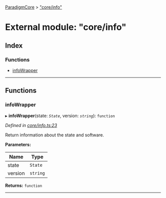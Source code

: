 [ParadigmCore](../README.md) > ["core/info"](../modules/_core_info_.md)

# External module: "core/info"

## Index

### Functions

* [infoWrapper](_core_info_.md#infowrapper)

---

## Functions

<a id="infowrapper"></a>

###  infoWrapper

▸ **infoWrapper**(state: *`State`*, version: *`string`*): `function`

*Defined in [core/info.ts:23](https://github.com/paradigmfoundation/paradigmcore/blob/adc87ed/src/core/info.ts#L23)*

Return information about the state and software.

**Parameters:**

| Name | Type |
| ------ | ------ |
| state | `State` |
| version | `string` |

**Returns:** `function`

___

